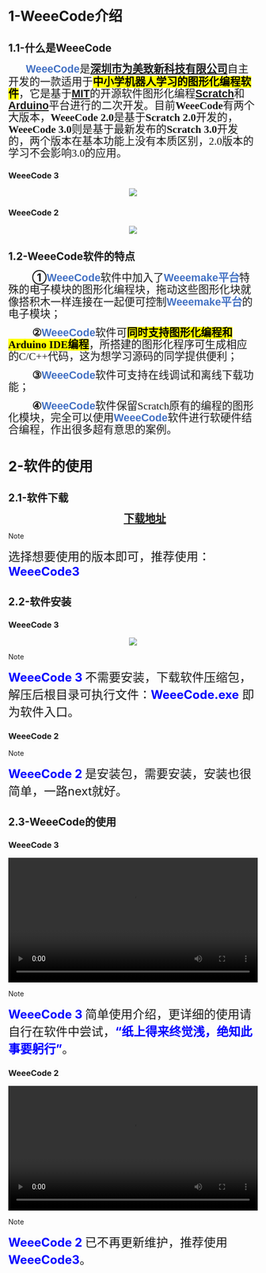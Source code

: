 # **1-WeeeCode介绍**

## **1.1-什么是WeeeCode**

<p class=MsoNormal style='line-height:18.0pt'><b><span lang=EN-US
style='font-size:12.0pt;font-family:"News Gothic MT",sans-serif;color:#4472C4'>&nbsp;&nbsp;&nbsp;&nbsp;&nbsp;&nbsp;&nbsp;
</span></b><b><span lang=EN-US style='font-size:16.0pt;font-family:"News Gothic MT",sans-serif;
color:#4472C4'>WeeeCode</span></b><span style='font-size:16.0pt;font-family:
宋体'>是</span><span lang=EN-US style='font-size:16.0pt'><a
href="https://www.weeemake.com.cn/" target="_blank"><b><span lang=EN-US style='font-family:
宋体;text-decoration:none'><span lang=EN-US>深圳市为美致新科技有限公司</span></span></b></a></span><span
style='font-size:16.0pt;font-family:宋体'>自主开发的一款适用于<b><span style='color:black;
background:yellow'>中小学机器人学习的图形化编程软件</span></b>，它是基于</span><span lang=EN-US
style='font-size:16.0pt'><a
href="https://baike.baidu.com/item/%E9%BA%BB%E7%9C%81%E7%90%86%E5%B7%A5%E5%AD%A6%E9%99%A2/117999?fromtitle=MIT&amp;fromid=31539&amp;fr=aladdin"target="_blank"><b><span
style='font-family:"News Gothic MT",sans-serif;text-decoration:none'>MIT</span></b></a></span><span
style='font-size:16.0pt;font-family:宋体'>的开源软件图形化编程</span><span lang=EN-US
style='font-size:16.0pt'><a
href="https://baike.baidu.com/item/Scratch/15493636?fr=aladdin" target="_blank"><b><span
style='font-family:"News Gothic MT",sans-serif;text-decoration:none'>Scratch</span></b></a></span><span
style='font-size:16.0pt;font-family:宋体'>和</span><span lang=EN-US
style='font-size:16.0pt'><a href="https://baike.baidu.com/item/Arduino/9362389" target="_blank"><b><span
style='font-family:"News Gothic MT",sans-serif;text-decoration:none'>Arduino</span></b></a></span><span
style='font-size:16.0pt;font-family:宋体'>平台进行的二次开发。目前<b><span lang=EN-US>WeeeCode</span></b>有两个大版本，<b><span
lang=EN-US>WeeeCode 2.0</span></b>是基于<b><span lang=EN-US>Scratch 2.0</span></b>开发的，<b><span
lang=EN-US>WeeeCode 3.0</span></b>则是基于最新发布的<b><span lang=EN-US>Scratch 3.0</span></b>开发的，两个版本在基本功能上没有本质区别，<span
lang=EN-US>2.0</span>版本的学习不会影响<span lang=EN-US>3.0</span>的应用。</span></p>

<!-- tabs:start -->

### **WeeeCode 3**

<div align="center">
    <img src="https://cdn.jsdelivr.net/gh/weeemake/wiki@master/docs/software_usage/weeecode/weeecode3.png"></img>
</div>

### **WeeeCode 2**
<div align="center">
    <img src="https://cdn.jsdelivr.net/gh/weeemake/wiki@master/docs/software_usage/weeecode/weeecode2.png"></img>
</div>

<!-- tabs:end -->

## **1.2-WeeeCode软件的特点**

<p class=MsoNormal style='text-indent:36.0pt;line-height:18.0pt'><b><span
style='font-size:16.0pt'>①</span></b><b><span lang=EN-US style='font-size:16.0pt;
font-family:"News Gothic MT",sans-serif;color:#4472C4'>WeeeCode</span></b><span
style='font-size:16.0pt;font-family:宋体'>软件中加入了</span><b><span lang=EN-US
style='font-size:16.0pt;font-family:"News Gothic MT",sans-serif;color:#4472C4'>Weeemake</span></b><b><span
style='font-size:16.0pt;color:#4472C4'>平台</span></b><span style='font-size:
16.0pt;font-family:宋体'>特殊的电子模块的图形化编程块，拖动这些图形化块就像搭积木一样连接在一起便可控制</span><b><span
lang=EN-US style='font-size:16.0pt;font-family:"News Gothic MT",sans-serif;
color:#4472C4'>Weeemake</span></b><b><span style='font-size:16.0pt;color:#4472C4'>平台</span></b><span
style='font-size:16.0pt;font-family:宋体'>的电子模块；</span></p>

<p class=MsoNormal style='text-indent:36.0pt;line-height:18.0pt'><b><span
style='font-size:16.0pt;font-family:宋体'>②</span></b><b><span lang=EN-US
style='font-size:16.0pt;font-family:"News Gothic MT",sans-serif;color:#4472C4'>WeeeCode</span></b><span
style='font-size:16.0pt;font-family:宋体'>软件可<b><span style='color:black;
background:yellow'>同时支持图形化编程和<span lang=EN-US>Arduino IDE</span>编程</span></b>，所搭建的图形化程序可生成相应的<span
lang=EN-US>C/C++</span>代码，这为想学习源码的同学提供便利；</span></p>

<p class=MsoNormal style='text-indent:36.0pt;line-height:18.0pt'><b><span
style='font-size:16.0pt;font-family:宋体'>③</span></b><b><span lang=EN-US
style='font-size:16.0pt;font-family:"News Gothic MT",sans-serif;color:#4472C4'>WeeeCode</span></b><span
style='font-size:16.0pt;font-family:宋体'>软件可支持在线调试和离线下载功能；</span></p>

<p class=MsoNormal style='text-indent:36.0pt;line-height:18.0pt'><b><span
style='font-size:16.0pt;font-family:宋体'>④</span></b><b><span lang=EN-US
style='font-size:16.0pt;font-family:"News Gothic MT",sans-serif;color:#4472C4'>WeeeCode</span></b><span
style='font-size:16.0pt;font-family:宋体'>软件保留<span lang=EN-US>Scratch</span>原有的编程的图形化模块，完全可以使用</span><b><span
lang=EN-US style='font-size:16.0pt;font-family:"News Gothic MT",sans-serif;
color:#4472C4'>WeeeCode</span></b><span style='font-size:16.0pt;font-family:
宋体'>软件进行软硬件结合编程，作出很多超有意思的案例。</span></p>

# **2-软件的使用**

## **2.1-软件下载**

<p class=MsoNormal align=center style='text-align:center;text-indent:36.0pt;
line-height:18.0pt'><span style='font-size:16.0pt;font-family:宋体'><a href="https://www.weeemake.com.cn/download/" target="_blank"><b>下载地址</b></a></span></p>

> [!NOTE]
> <font size=5>选择想要使用的版本即可，推荐使用：</font><font size=5 color=blue><b>WeeeCode3</b></font>


## **2.2-软件安装**

<!-- tabs:start -->

### **WeeeCode 3**

<div align="center">
    <img src="https://cdn.jsdelivr.net/gh/weeemake/wiki@master/docs/software_usage/weeecode/weeecode3_exe.png"></img>
</div>

> [!NOTE]
> <font size=5 color=blue><b>WeeeCode 3 </b></font><font size=5>不需要安装，下载软件压缩包，解压后根目录可执行文件：</font><font size=5 color=blue><b>WeeeCode.exe</b></font><font size=5> 即为软件入口。</font>

### **WeeeCode 2**
> [!NOTE]
> <font size=5 color=blue><b>WeeeCode 2 </b></font><font size=5>是安装包，需要安装，安装也很简单，一路next就好。</font>


<!-- tabs:end -->

## **2.3-WeeeCode的使用**

<!-- tabs:start -->

### **WeeeCode 3**

<video  controls width="100%">
  <source src="https://cdn.jsdelivr.net/gh/weeemake/wiki@master/docs/software_usage/weeecode/Weeecode3%E4%BD%BF%E7%94%A8.mp4"  type="video/mp4">
</video>

> [!NOTE]
> <font size=5 color=blue><b>WeeeCode 3 </b></font><font size=5>简单使用介绍，更详细的使用请自行在软件中尝试，</font><font size=5 color=blue><b>“纸上得来终觉浅，绝知此事要躬行”</b></font><font size=5>。</font>


### **WeeeCode 2**

<video  controls width="100%">
  <source src="https://cdn.jsdelivr.net/gh/weeemake/wiki@master/docs/software_usage/weeecode/WeeeCode2%E4%BD%BF%E7%94%A8.mp4"  type="video/mp4">
</video>

> [!NOTE]
> <font size=5 color=blue><b>WeeeCode 2 </b></font><font size=5>已不再更新维护，推荐使用 </font><font size=5 color=blue><b>WeeeCode3</b></font><font size=5>。</font>

<!-- tabs:end -->